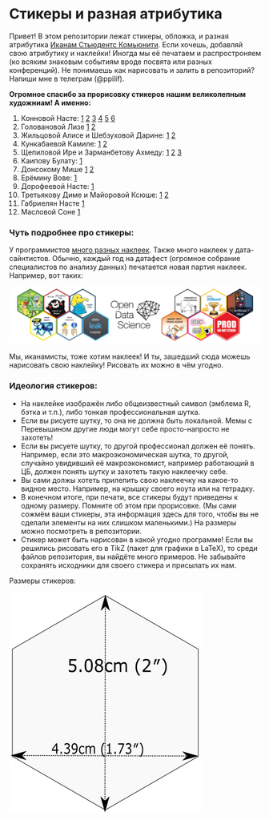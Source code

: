 # Стикеры и разная атрибутика

Привет! В этом репозитории лежат стикеры, обложка, и разная атрибутика [Иканам Стьюдентс Комьюнити](https://vk.com/ikanam). Если хочешь, добавляй свою атрибутику и наклейки! Иногда мы её печатаем и распростроняем (ко всяким знаковым событиям вроде посвята или разных конференций). Не понимаешь как нарисовать и залить в репозиторий? Напиши мне в телеграм (@ppilif).

__Огромное спасибо за прорисовку стикеров нашим великолепным художниам! А именно:__

1. Конновой Насте: [1](https://github.com/Chetoff1228/stickers/blob/master/new/ikanam/cover.png) [2](https://github.com/Chetoff1228/stickers/blob/master/new/prod_stickers/swan.png)  [3](https://github.com/Chetoff1228/stickers/blob/master/old/2-itog_stickers/posvyat.png) [4](https://github.com/Chetoff1228/stickers/blob/master/new/prod_stickers/Micro_Macro.png) [5](https://github.com/Chetoff1228/stickers/blob/master/new/prod_stickers/Ekanam_minimal.png)  [6](https://github.com/Chetoff1228/stickers/tree/master/old/merch_2019)
1. Головановой Лизе [1](https://github.com/Chetoff1228/stickers/blob/master/new/prod_stickers/potom_spat.png) [2](https://github.com/Chetoff1228/stickers/blob/master/new/prod_stickers/mouse_learning.pdf)
2. Жильцовой Алисе и Шебзуховой Дарине:  [1](https://github.com/Chetoff1228/stickers/blob/master/new/prod_stickers/pot.png) [2](https://github.com/Chetoff1228/stickers/blob/master/new/prod_stickers/elips.png)
2. Кункабаевой Камиле: [1](https://github.com/Chetoff1228/stickers/blob/master/new/prod_stickers/wolfram.png) [2](https://github.com/Chetoff1228/stickers/blob/master/new/prod_stickers/var.png)
3. Щепиловой Ире и Зарманбетову Ахмеду: [1](https://github.com/Chetoff1228/stickers/blob/master/new/prod_stickers/truth.png) [2](https://github.com/Chetoff1228/stickers/blob/master/new/prod_stickers/economy.png) [3](https://github.com/Chetoff1228/stickers/blob/master/new/prod_stickers/beta_1.pdf)
4. Каипову Булату: [1](https://github.com/Chetoff1228/stickers/blob/master/old/2-itog_stickers/porno.png)
5. Донсокому Мише [1](https://github.com/Chetoff1228/stickers/blob/master/new/prod_stickers/ne.png) [2](https://github.com/Chetoff1228/stickers/blob/master/new/prod_stickers/keins.png)
6. Ерёмину Вове: [1](https://github.com/Chetoff1228/stickers/blob/master/new/prod_stickers/r_py.png)
7. Дорофеевой Насте: [1](https://github.com/Chetoff1228/stickers/blob/master/new/prod_stickers/4-300.png)
8. Третьякову Диме и Майоровой Ксюше: [1](https://github.com/Chetoff1228/stickers/blob/master/new/prod_stickers/commet.jpg) [2](https://github.com/Chetoff1228/stickers/blob/master/new/prod_stickers/2.png)
9. Габриелян Насте [1](https://github.com/Chetoff1228/stickers/blob/master/new/prod_stickers/is_lm.pdf)
10. Масловой Соне [1](https://github.com/Chetoff1228/stickers/blob/master/new/prod_stickers/data_cry.jpg)


### Чуть подробнее про стикеры:

У программистов [много разных наклеек](http://hexb.in/). Также много наклеек у дата-сайнтистов. Обычно, каждый год на датафест (огромное собрание специалистов по анализу данных) печатается новая партия наклеек. Например, вот таких:

![ ](https://github.com/Chetoff1228/stickers/blob/master/old/DataFest_Stikers/DF.jpg)

Мы, иканамисты, тоже хотим наклеек! И ты, зашедший сюда можешь нарисовать свою наклейку! Рисовать их можно в чём угодно.

### Идеология стикеров:

* На наклейке изображён либо общеизвестный символ (эмблема R, бэтка и т.п.), либо тонкая профессиональная шутка.
* Если вы рисуете шутку, то она не должна быть локальной.  Мемы с Перевышином другие люди могут себе просто-напросто не захотеть!
* Если вы рисуете шутку, то другой профессионал должен её понять. Например, если это макроэкономическая шутка, то другой, случайно увидивший её макроэкономист, например работающий в ЦБ, должен понять шутку и захотеть такую наклеечку себе.
* Вы сами должы хотеть прилепить свою наклеечку на какое-то видное место. Например, на крышку своего ноута или на тетрадку.
* В конечном итоге, при печати, все стикеры будут приведены к одному размеру. Помните об этом при прорисовке. (Мы сами сожмём ваши стикеры, эта информация здесь для того, чтобы вы не сделали элементы на них слишком маленькими.)  На размеры можно посмотреть в репозитории.
* Стикер может быть нарисован в какой угодно программе! Если вы решились рисовать его в TikZ (пакет для графики в LaTeX), то среди файлов репозитория, вы найдёте много примеров. Не забывайте сохранять исходники для своего стикера и присылать их нам.

Размеры стикеров:

![](https://github.com/Chetoff1228/stickers/blob/master/new/ikanam/dimensions.png)
